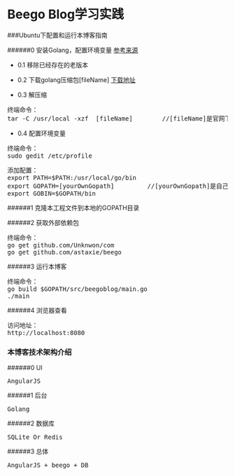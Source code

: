 Beego Blog学习实践
=====================


###Ubuntu下配置和运行本博客指南

######0 安装Golang，配置环境变量 
[参考来源](https://golang.org:https://golang.org/doc/install)

- 0.1 移除已经存在的老版本

- 0.2 下载golang压缩包[fileName] 
[下载地址](https://golang.org/dl/)

- 0.3 解压缩 
<pre>
终端命令：
tar -C /usr/local -xzf  [fileName]        //[fileName]是官网下载的golang压缩包
</pre>

- 0.4 配置环境变量
<pre>
终端命令：
sudo gedit /etc/profile
</pre>
<pre>
添加配置：
export PATH=$PATH:/usr/local/go/bin
export GOPATH=[yourOwnGopath]         //[yourOwnGopath]是自己选择的golang项目目录
export GOBIN=$GOPATH/bin
</pre>


######1 克隆本工程文件到本地的GOPATH目录

######2 获取外部依赖包
<pre>
终端命令：
go get github.com/Unknwon/com
go get github.com/astaxie/beego
</pre>

######3 运行本博客
<pre>
终端命令：
go build $GOPATH/src/beegoblog/main.go
./main
</pre>

######4 浏览器查看
<pre>
访问地址：
http://localhost:8080
</pre>



### 本博客技术架构介绍

######0 UI
<pre>
AngularJS
</pre>

######1 后台
<pre>
Golang
</pre>

######2 数据库
<pre>
SQLite Or Redis
</pre>

######3 总体
<pre>
AngularJS + beego + DB
</pre>


